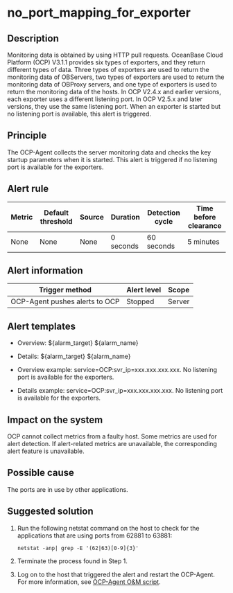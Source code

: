 no_port_mapping_for_exporter
=================================================



**Description**
------------------------------------

Monitoring data is obtained by using HTTP pull requests. OceanBase Cloud Platform (OCP) V3.1.1 provides six types of exporters, and they return different types of data. Three types of exporters are used to return the monitoring data of OBServers, two types of exporters are used to return the monitoring data of OBProxy servers, and one type of exporters is used to return the monitoring data of the hosts. In OCP V2.4.x and earlier versions, each exporter uses a different listening port. In OCP V2.5.x and later versions, they use the same listening port. When an exporter is started but no listening port is available, this alert is triggered.

Principle
------------------------------

The OCP-Agent collects the server monitoring data and checks the key startup parameters when it is started. This alert is triggered if no listening port is available for the exporters.

**Alert rule**
-----------------------------------



| Metric | Default threshold | Source | Duration  | Detection cycle | Time before clearance |
|--------|-------------------|--------|-----------|-----------------|-----------------------|
| None   | None              | None   | 0 seconds | 60 seconds      | 5 minutes             |



**Alert information**
------------------------------------------



|         Trigger method         | Alert level | Scope  |
|--------------------------------|-------------|--------|
| OCP-Agent pushes alerts to OCP | Stopped     | Server |



**Alert templates**
----------------------------------------

* Overview: \${alarm_target} ${alarm_name}



* Details: \${alarm_target} ${alarm_name}



* Overview example: service=OCP:svr_ip=xxx.xxx.xxx.xxx. No listening port is available for the exporters.



* Details example: service=OCP:svr_ip=xxx.xxx.xxx.xxx. No listening port is available for the exporters.






**Impact on the system**
---------------------------------------------

OCP cannot collect metrics from a faulty host. Some metrics are used for alert detection. If alert-related metrics are unavailable, the corresponding alert feature is unavailable.

**Possible cause**
---------------------------------------

The ports are in use by other applications.

**Suggested solution**
-------------------------------------------

1. Run the following netstat command on the host to check for the applications that are using ports from 62881 to 63881:

   ```shell
   netstat -anp| grep -E '(62|63)[0-9]{3}'
   ```



2. Terminate the process found in Step 1.



3. Log on to the host that triggered the alert and restart the OCP-Agent. For more information, see [OCP-Agent O\&M script](../4.alarm-appendix/4.use-ocp-agent-scripts.md).
